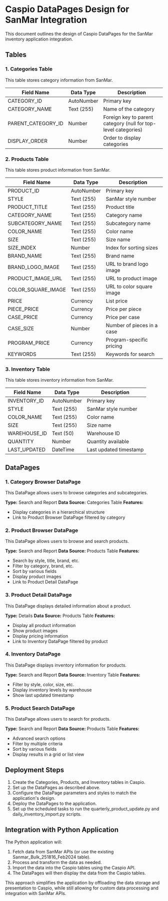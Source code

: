# Caspio DataPages Design for SanMar Integration

This document outlines the design of Caspio DataPages for the SanMar inventory application integration.

## Tables

### 1. Categories Table

This table stores category information from SanMar.

| Field Name | Data Type | Description |
|------------|-----------|-------------|
| CATEGORY_ID | AutoNumber | Primary key |
| CATEGORY_NAME | Text (255) | Name of the category |
| PARENT_CATEGORY_ID | Number | Foreign key to parent category (null for top-level categories) |
| DISPLAY_ORDER | Number | Order to display categories |

### 2. Products Table

This table stores product information from SanMar.

| Field Name | Data Type | Description |
|------------|-----------|-------------|
| PRODUCT_ID | AutoNumber | Primary key |
| STYLE | Text (255) | SanMar style number |
| PRODUCT_TITLE | Text (255) | Product title |
| CATEGORY_NAME | Text (255) | Category name |
| SUBCATEGORY_NAME | Text (255) | Subcategory name |
| COLOR_NAME | Text (255) | Color name |
| SIZE | Text (255) | Size name |
| SIZE_INDEX | Number | Index for sorting sizes |
| BRAND_NAME | Text (255) | Brand name |
| BRAND_LOGO_IMAGE | Text (255) | URL to brand logo image |
| PRODUCT_IMAGE_URL | Text (255) | URL to product image |
| COLOR_SQUARE_IMAGE | Text (255) | URL to color square image |
| PRICE | Currency | List price |
| PIECE_PRICE | Currency | Price per piece |
| CASE_PRICE | Currency | Price per case |
| CASE_SIZE | Number | Number of pieces in a case |
| PROGRAM_PRICE | Currency | Program-specific pricing |
| KEYWORDS | Text (255) | Keywords for search |

### 3. Inventory Table

This table stores inventory information from SanMar.

| Field Name | Data Type | Description |
|------------|-----------|-------------|
| INVENTORY_ID | AutoNumber | Primary key |
| STYLE | Text (255) | SanMar style number |
| COLOR_NAME | Text (255) | Color name |
| SIZE | Text (255) | Size name |
| WAREHOUSE_ID | Text (50) | Warehouse ID |
| QUANTITY | Number | Quantity available |
| LAST_UPDATED | DateTime | Last updated timestamp |

## DataPages

### 1. Category Browser DataPage

This DataPage allows users to browse categories and subcategories.

**Type:** Search and Report
**Data Source:** Categories Table
**Features:**
- Display categories in a hierarchical structure
- Link to Product Browser DataPage filtered by category

### 2. Product Browser DataPage

This DataPage allows users to browse and search products.

**Type:** Search and Report
**Data Source:** Products Table
**Features:**
- Search by style, title, brand, etc.
- Filter by category, brand, etc.
- Sort by various fields
- Display product images
- Link to Product Detail DataPage

### 3. Product Detail DataPage

This DataPage displays detailed information about a product.

**Type:** Details
**Data Source:** Products Table
**Features:**
- Display all product information
- Show product images
- Display pricing information
- Link to Inventory DataPage filtered by product

### 4. Inventory DataPage

This DataPage displays inventory information for products.

**Type:** Search and Report
**Data Source:** Inventory Table
**Features:**
- Filter by style, color, size, etc.
- Display inventory levels by warehouse
- Show last updated timestamp

### 5. Product Search DataPage

This DataPage allows users to search for products.

**Type:** Search and Report
**Data Source:** Products Table
**Features:**
- Advanced search options
- Filter by multiple criteria
- Sort by various fields
- Display results in a grid or list view

## Deployment Steps

1. Create the Categories, Products, and Inventory tables in Caspio.
2. Set up the DataPages as described above.
3. Configure the DataPage parameters and styles to match the application's design.
4. Deploy the DataPages to the application.
5. Set up the scheduled tasks to run the quarterly_product_update.py and daily_inventory_import.py scripts.

## Integration with Python Application

The Python application will:

1. Fetch data from SanMar APIs (or use the existing Sanmar_Bulk_251816_Feb2024 table).
2. Process and transform the data as needed.
3. Import the data into the Caspio tables using the Caspio API.
4. The DataPages will then display the data from the Caspio tables.

This approach simplifies the application by offloading the data storage and presentation to Caspio, while still allowing for custom data processing and integration with SanMar APIs.